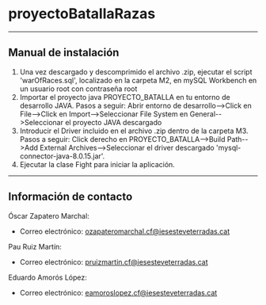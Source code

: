 # proyectoBatallaRazas
-----------------------
Manual de instalación
-----------------------
1. Una vez descargado y descomprimido el archivo .zip, ejecutar el script 'warOfRaces.sql', localizado en la carpeta M2, en mySQL Workbench en un usuario root con contraseña root
2. Importar el proyecto java PROYECTO_BATALLA en tu entorno de desarrollo JAVA. Pasos a seguir:
Abrir entorno de desarrollo-->Click en File-->Click en Import-->Seleccionar File System en General-->Seleccionar el proyecto JAVA descargado
3. Introducir el Driver incluido en el archivo .zip dentro de la carpeta M3. Pasos a seguir:
Click derecho en PROYECTO_BATALLA-->Build Path-->Add External Archives-->Seleccionar el driver descargado 'mysql-connector-java-8.0.15.jar'.
4. Ejecutar la clase Fight para iniciar la aplicación.



-----------------------
Información de contacto
-----------------------

Óscar Zapatero Marchal: 
  - Correo electrónico: ozapateromarchal.cf@iesesteveterradas.cat
  
Pau Ruiz Martín:
  - Correo electrónico: pruizmartin.cf@iesesteveterradas.cat
 
Eduardo Amorós López:
  - Correo electrónico: eamoroslopez.cf@iesesteveterradas.cat
